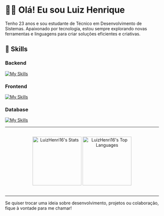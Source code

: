 # 🙋‍♂️ Olá! Eu sou Luiz Henrique

<p align="start">
  Tenho 23 anos e sou estudante de Técnico em Desenvolvimento de Sistemas. Apaixonado por tecnologia, estou sempre explorando novas ferramentas e linguagens para criar soluções eficientes e criativas.
</p>



## 🚀 Skills

### Backend
[![My Skills](https://skillicons.dev/icons?i=java,spring,php)](https://skillicons.dev)

### Frontend
[![My Skills](https://skillicons.dev/icons?i=html,css,js,ts,react,nextjs,tailwind)](https://skillicons.dev)

### Database  
[![My Skills](https://skillicons.dev/icons?i=mysql,postgres)](https://skillicons.dev)  

---

<br>
<div align="center">
  <img height="160px" src="https://github-readme-stats.vercel.app/api?username=LuizHenri16&theme=cobalt&show_icons=true&hide_border=false&count_private=true" alt="LuizHenri16's Stats"/>
  <img height="160px" src="https://github-readme-stats.vercel.app/api/top-langs/?username=LuizHenri16&theme=cobalt&show_icons=true&hide_border=false&layout=compact" alt="LuizHenri16's Top Languages"/>
</div>
<br>

---


Se quiser trocar uma ideia sobre desenvolvimento, projetos ou colaboração, fique à vontade para me chamar!

